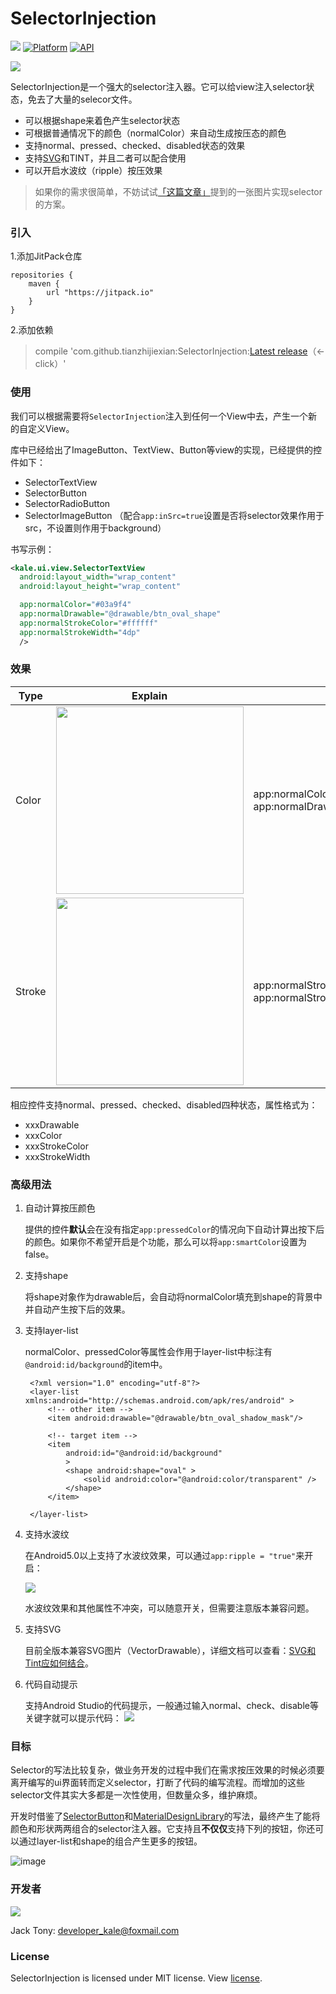# SelectorInjection    

[![](https://jitpack.io/v/tianzhijiexian/SelectorInjection.svg)](https://jitpack.io/#tianzhijiexian/SelectorInjection)
[![Platform](https://img.shields.io/badge/platform-Android-yellow.svg)](https://www.android.com)
[![API](https://img.shields.io/badge/API-16%2B-brightgreen.svg?style=flat)](https://android-arsenal.com/api?level=16)

<img align="center" src='http://static.zybuluo.com/shark0017/04dghwh7em5xovrjjsis16zj/selection_hearer.png'/>

SelectorInjection是一个强大的selector注入器。它可以给view注入selector状态，免去了大量的selecor文件。

- 可以根据shape来着色产生selector状态
- 可根据普通情况下的颜色（normalColor）来自动生成按压态的颜色
- 支持normal、pressed、checked、disabled状态的效果
- 支持[SVG](https://developer.android.com/reference/android/graphics/drawable/VectorDrawable)和TINT，并且二者可以配合使用
- 可以开启水波纹（ripple）按压效果

> 如果你的需求很简单，不妨试试[「这篇文章」](http://www.cnblogs.com/tianzhijiexian/p/4505190.html)提到的一张图片实现selector的方案。

### 引入 

1.添加JitPack仓库

```  
repositories {
	maven {
		url "https://jitpack.io"
	}
}
```   

2.添加依赖  
> compile 'com.github.tianzhijiexian:SelectorInjection:[Latest release](https://github.com/tianzhijiexian/SelectorInjection/releases)（<-click）'

### 使用

我们可以根据需要将`SelectorInjection`注入到任何一个View中去，产生一个新的自定义View。

库中已经给出了ImageButton、TextView、Button等view的实现，已经提供的控件如下：

- SelectorTextView
- SelectorButton
- SelectorRadioButton
- SelectorImageButton （配合`app:inSrc=true`设置是否将selector效果作用于src，不设置则作用于background）

书写示例：
  
```xml   
<kale.ui.view.SelectorTextView
  android:layout_width="wrap_content"
  android:layout_height="wrap_content"

  app:normalColor="#03a9f4"
  app:normalDrawable="@drawable/btn_oval_shape"
  app:normalStrokeColor="#ffffff"
  app:normalStrokeWidth="4dp"
  />
```   

### 效果

| Type                | Explain                                                                                                                                 | Attribute                                                                                 |
| ------------------- | --------------------------------------------------------------------------------------------------------------------------------------- | ----------------------------------------------------------------------------------------- |
| Color    | <div><img src="http://static.zybuluo.com/shark0017/cyopawvs9x6rnim8nyrnc4et/image_1cdknaur915241gprbh41o9dojk3i.png" width="300"></div> | app:normalColor="@color/green"<br>app:normalDrawable="@drawable/shape_round_rectangle" |
| Stroke | <div><img src="http://static.zybuluo.com/shark0017/nf6j1obx141qs4pry6u5cq06/image_1cdkni1vepri1opf1mok7s6quq56.png" width="300"></div>  | app:normalStrokeColor="#eeeeee" <br> app:normalStrokeWidth="3dp"                    |

相应控件支持normal、pressed、checked、disabled四种状态，属性格式为：

- xxxDrawable
- xxxColor
- xxxStrokeColor
- xxxStrokeWidth

### 高级用法

1. 自动计算按压颜色

    提供的控件**默认**会在没有指定`app:pressedColor`的情况向下自动计算出按下后的颜色。如果你不希望开启是个功能，那么可以将`app:smartColor`设置为false。

1. 支持shape

    将shape对象作为drawable后，会自动将normalColor填充到shape的背景中并自动产生按下后的效果。

1. 支持layer-list

    normalColor、pressedColor等属性会作用于layer-list中标注有`@android:id/background`的item中。 

        <?xml version="1.0" encoding="utf-8"?>
        <layer-list xmlns:android="http://schemas.android.com/apk/res/android" >
            <!-- other item -->
            <item android:drawable="@drawable/btn_oval_shadow_mask"/>

            <!-- target item -->
            <item
                android:id="@android:id/background"
                >
                <shape android:shape="oval" >
                    <solid android:color="@android:color/transparent" />
                </shape>
            </item>

        </layer-list>

1. 支持水波纹

    在Android5.0以上支持了水波纹效果，可以通过`app:ripple = "true"`来开启：

    ![](http://static.zybuluo.com/shark0017/3k2zfdlcbj5js0lfhpk9g7gx/image_1cdk9n9e41nk5sbn1jm71a9614d51e.png)

    水波纹效果和其他属性不冲突，可以随意开关，但需要注意版本兼容问题。

1. 支持SVG

    目前全版本兼容SVG图片（VectorDrawable），详细文档可以查看：[SVG和Tint应如何结合](https://github.com/tianzhijiexian/SelectorInjection/blob/master/SVG_README.md)。

1. 代码自动提示

    支持Android Studio的代码提示，一般通过输入normal、check、disable等关键字就可以提示代码：
    ![](http://static.zybuluo.com/shark0017/2nvdk2sygf5ozeo423sufw6j/image_1cdk9el3l5hmvuk1qpjqs21vkg11.png)

### 目标

Selector的写法比较复杂，做业务开发的过程中我们在需求按压效果的时候必须要离开编写的ui界面转而定义selector，打断了代码的编写流程。而增加的这些selector文件其实大多都是一次性使用，但数量众多，维护麻烦。

开发时借鉴了[SelectorButton](https://github.com/hanks-zyh/SelectorButton)和[MaterialDesignLibrary](https://github.com/navasmdc/MaterialDesignLibrary)的写法，最终产生了能将颜色和形状两两组合的selector注入器。它支持且**不仅仅**支持下列的按钮，你还可以通过layer-list和shape的组合产生更多的按钮。  

![image](./demoPic/view.png)

### 开发者
![](https://avatars3.githubusercontent.com/u/9552155?v=3&s=460)

Jack Tony: <developer_kale@foxmail.com>  

### License

SelectorInjection is licensed under MIT license. View [license](https://github.com/tianzhijiexian/SelectorInjection/edit/master/LICENSE.md).
